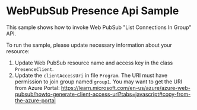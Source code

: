 # WebPubSub Presence Api Sample

This sample shows how to invoke Web PubSub "List Connections In Group" API.

To run the sample, please update necessary information about your resource:
1. Update Web PubSub resource name and access key in the class `PresenceClient`.
2. Update the `clientAccessUri` in file `Program`. The URI must have permission to join group named `group1`. You may want to get the URI from Azure Portal: https://learn.microsoft.com/en-us/azure/azure-web-pubsub/howto-generate-client-access-url?tabs=javascript#copy-from-the-azure-portal
